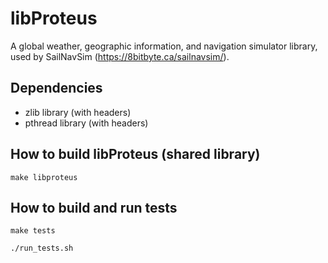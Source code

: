 # libProteus

A global weather, geographic information, and navigation simulator library, used by SailNavSim (https://8bitbyte.ca/sailnavsim/).

## Dependencies
- zlib library (with headers)
- pthread library (with headers)

## How to build libProteus (shared library)
`make libproteus`

## How to build and run tests
`make tests`

`./run_tests.sh`
